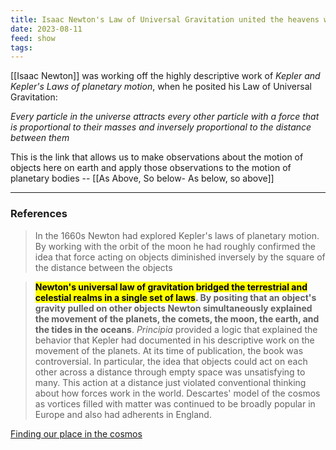 ```yaml
---
title: Isaac Newton's Law of Universal Gravitation united the heavens with the earth
date: 2023-08-11
feed: show
tags:
---
```


[[Isaac Newton]] was working off the highly descriptive work of _Kepler and Kepler's Laws of planetary motion_, when he posited his Law of Universal Gravitation:

<em>Every particle in the universe attracts every other particle with a force that is proportional to their masses and inversely proportional to the distance between them </em> 

This is the link that allows us to make observations about the motion of objects here on earth and apply those observations to the motion of planetary bodies -- [[As Above, So below- As below, so above]]

___
### References

>In the 1660s Newton had explored Kepler's laws of planetary motion. By working with the orbit of the moon he had roughly confirmed the idea that force acting on objects diminished inversely by the square of the distance between the objects

>__<mark class="hltr-pink">Newton's universal law of gravitation bridged the terrestrial and celestial realms in a single set of laws</mark>. By positing that an object's gravity pulled on other objects Newton simultaneously explained the movement of the planets, the comets, the moon, the earth, and the tides in the oceans__. _Principia_ provided a logic that explained the behavior that Kepler had documented in his descriptive work on the movement of the planets. At its time of publication, the book was controversial. In particular, the idea that objects could act on each other across a distance through empty space was unsatisfying to many. This action at a distance just violated conventional thinking about how forces work in the world. Descartes' model of the cosmos as vortices filled with matter was continued to be broadly popular in Europe and also had adherents in England.

[Finding our place in the cosmos](https://www.loc.gov/static/collections/finding-our-place-in-the-cosmos-with-carl-sagan/articles-and-essays/modeling-the-cosmos/physical-astronomy-for-the-mechanistic-universe.html#:~:text=In%20the%201660s%20Newton%20had,the%20distance%20between%20the%20objects.)

